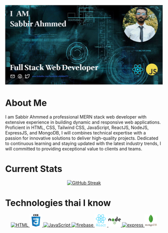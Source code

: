 <img src="./banner.JPG" alt="Mokkapps GitHub README header image">
<h1>About Me</h1>
<p>I am Sabbir Ahmmed a professional MERN stack web developer with extensive experience in building dynamic and responsive web applications. Proficient in HTML, CSS, Tailwind CSS, JavaScript, ReactJS, NodeJS, ExpressJS, and MongoDB, I will combines technical expertise with a passion for innovative solutions to deliver high-quality projects. Dedicated to continuous learning and staying updated with the latest industry trends, I will committed to providing exceptional value to clients and teams.</p>
<h1>Current Stats</h1>
<p align="center" ><a href="https://git.io/streak-stats"><img src="https://streak-stats.demolab.com?user=sabbir347256&theme=javascript-dark&hide_border=true" alt="GitHub Streak" /></a></p>

<h1>Technologies thai I know</h1>
<p align="center"> <a href="https://developer.mozilla.org/en-US/docs/Web/HTML" target="_blank">
    <img src="https://www.vectorlogo.zone/logos/w3_html5/w3_html5-icon.svg" alt="HTML" width="40" height="40"/>
</a>
 <a href="https://www.w3schools.com/css/" target="_blank"> <img src="https://raw.githubusercontent.com/devicons/devicon/master/icons/css3/css3-original-wordmark.svg" alt="css3" width="40" height="40"/> </a>  <a href="https://www.javascript.com/" target="_blank">
    <img src="https://www.vectorlogo.zone/logos/javascript/javascript-icon.svg" alt="JavaScript" width="40" height="40"/>
</a> <a href="https://firebase.google.com/" target="_blank"> <img src="https://www.vectorlogo.zone/logos/firebase/firebase-icon.svg" alt="firebase" width="40" height="40"/> </a>  
<a href="https://reactjs.org/" target="_blank"> <img src="https://raw.githubusercontent.com/devicons/devicon/master/icons/react/react-original-wordmark.svg" alt="react" width="40" height="40"/> </a>  <a href="https://nodejs.org" target="_blank"> <img src="https://raw.githubusercontent.com/devicons/devicon/master/icons/nodejs/nodejs-original-wordmark.svg" alt="nodejs" width="40" height="40"/> </a> <a href="https://expressjs.com/" target="_blank"> 
    <img src="https://www.vectorlogo.zone/logos/expressjs/expressjs-icon.svg" alt="express" width="40" height="40"/> 
</a>
</a> <a href="https://www.mongodb.com/" target="_blank"> <img src="https://raw.githubusercontent.com/devicons/devicon/master/icons/mongodb/mongodb-original-wordmark.svg" alt="mongodb" width="40" height="40"/> </a> </p>
